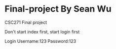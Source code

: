 # Final-project By Sean Wu
CSC271 Final project

Don't start index first, start login first

Login 
Username:123
Password:123
